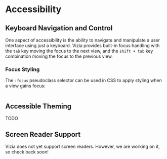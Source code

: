 # Accessibility



## Keyboard Navigation and Control

One aspect of accessibility is the ability to navigate and manipulate a user interface using just a keyboard. Vizia provides built-in focus handling with the `tab` key moving the focus to the next view, and the `shift + tab` key combination moving the focus to the previous view.

### Focus Styling
The `:focus` pseudoclass selector can be used in CSS to apply styling when a view gains focus:

```rust
```

## Accessible Theming

TODO

## Screen Reader Support

Vizia does not yet support screen readers. However, we are working on it, so check back soon!